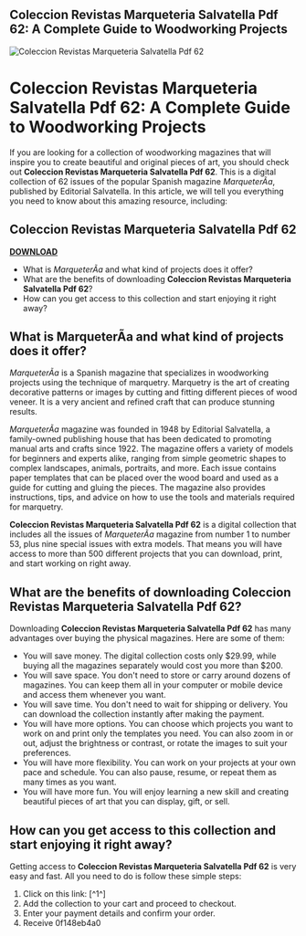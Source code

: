 ## Coleccion Revistas Marqueteria Salvatella Pdf 62: A Complete Guide to Woodworking Projects

 
![Coleccion Revistas Marqueteria Salvatella Pdf 62](https://assets.wakelet.com/monomer/thumbnail/wakelet-socail-thumbnail.png)

 
# Coleccion Revistas Marqueteria Salvatella Pdf 62: A Complete Guide to Woodworking Projects
 
If you are looking for a collection of woodworking magazines that will inspire you to create beautiful and original pieces of art, you should check out **Coleccion Revistas Marqueteria Salvatella Pdf 62**. This is a digital collection of 62 issues of the popular Spanish magazine *MarqueterÃ­a*, published by Editorial Salvatella. In this article, we will tell you everything you need to know about this amazing resource, including:
 
## Coleccion Revistas Marqueteria Salvatella Pdf 62


[**DOWNLOAD**](https://www.google.com/url?q=https%3A%2F%2Ffancli.com%2F2tKoed&sa=D&sntz=1&usg=AOvVaw3hHlzmAu_A57KZQX06Fl5X)

 
- What is *MarqueterÃ­a* and what kind of projects does it offer?
- What are the benefits of downloading **Coleccion Revistas Marqueteria Salvatella Pdf 62**?
- How can you get access to this collection and start enjoying it right away?

## What is MarqueterÃ­a and what kind of projects does it offer?
 
*MarqueterÃ­a* is a Spanish magazine that specializes in woodworking projects using the technique of marquetry. Marquetry is the art of creating decorative patterns or images by cutting and fitting different pieces of wood veneer. It is a very ancient and refined craft that can produce stunning results.
 
*MarqueterÃ­a* magazine was founded in 1948 by Editorial Salvatella, a family-owned publishing house that has been dedicated to promoting manual arts and crafts since 1922. The magazine offers a variety of models for beginners and experts alike, ranging from simple geometric shapes to complex landscapes, animals, portraits, and more. Each issue contains paper templates that can be placed over the wood board and used as a guide for cutting and gluing the pieces. The magazine also provides instructions, tips, and advice on how to use the tools and materials required for marquetry.
 
**Coleccion Revistas Marqueteria Salvatella Pdf 62** is a digital collection that includes all the issues of *MarqueterÃ­a* magazine from number 1 to number 53, plus nine special issues with extra models. That means you will have access to more than 500 different projects that you can download, print, and start working on right away.
 
## What are the benefits of downloading Coleccion Revistas Marqueteria Salvatella Pdf 62?
 
Downloading **Coleccion Revistas Marqueteria Salvatella Pdf 62** has many advantages over buying the physical magazines. Here are some of them:

- You will save money. The digital collection costs only $29.99, while buying all the magazines separately would cost you more than $200.
- You will save space. You don't need to store or carry around dozens of magazines. You can keep them all in your computer or mobile device and access them whenever you want.
- You will save time. You don't need to wait for shipping or delivery. You can download the collection instantly after making the payment.
- You will have more options. You can choose which projects you want to work on and print only the templates you need. You can also zoom in or out, adjust the brightness or contrast, or rotate the images to suit your preferences.
- You will have more flexibility. You can work on your projects at your own pace and schedule. You can also pause, resume, or repeat them as many times as you want.
- You will have more fun. You will enjoy learning a new skill and creating beautiful pieces of art that you can display, gift, or sell.

## How can you get access to this collection and start enjoying it right away?
 
Getting access to **Coleccion Revistas Marqueteria Salvatella Pdf 62** is very easy and fast. All you need to do is follow these simple steps:

1. Click on this link: [^1^]
2. Add the collection to your cart and proceed to checkout.
3. Enter your payment details and confirm your order.
4. Receive 0f148eb4a0
